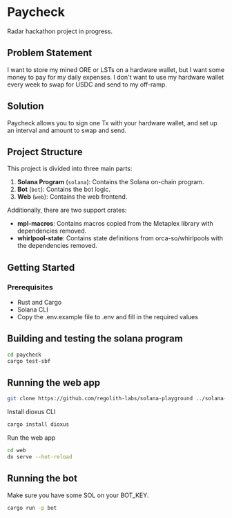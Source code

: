 # Paycheck
Radar hackathon project in progress.

## Problem Statement 
I want to store my mined ORE or LSTs on a hardware wallet, but I want some money to pay for
my daily expenses. I don't want to use my hardware wallet every week to swap for USDC and
send to my off-ramp.

## Solution
Paycheck allows you to sign one Tx with your hardware wallet, and set up an interval and amount to 
swap and send.

## Project Structure

This project is divided into three main parts:

1. **Solana Program** (`solana`): Contains the Solana on-chain program.
2. **Bot** (`bot`): Contains the bot logic.
3. **Web** (`web`): Contains the web frontend.

Additionally, there are two support crates:

- **mpl-macros**: Contains macros copied from the Metaplex library with dependencies removed. 
- **whirlpool-state**: Contains state definitions from orca-so/whirlpools with the dependencies removed.

## Getting Started

### Prerequisites

- Rust and Cargo
- Solana CLI
- Copy the .env.example file to .env and fill in the required values

## Building and testing the solana program

```sh
cd paycheck
cargo test-sbf
```

## Running the web app
```sh
git clone https://github.com/regolith-labs/solana-playground ../solana-playground
```
Install dioxus CLI
```sh
cargo install dioxus
```

Run the web app
```sh
cd web
dx serve --hot-reload
```

## Running the bot
Make sure you have some SOL on your BOT_KEY.
```sh
cargo run -p bot
```
